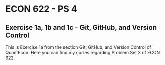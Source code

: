 # ECON 622 - PS 4
## Exercise 1a, 1b and 1c - Git, GitHub, and Version Control
This is Exercise 1a from the section Git, GitHub, and Version Control of QuantEcon.
Here you can find my codes regarding Problem Set 3 of ECON 622.

